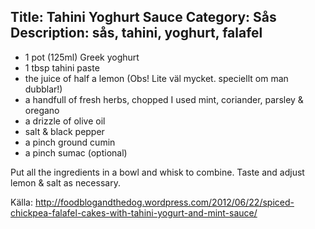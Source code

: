 Title: Tahini Yoghurt Sauce
Category: Sås
Description: sås, tahini, yoghurt, falafel
---

* 1 pot (125ml) Greek yoghurt
* 1 tbsp tahini paste
* the juice of half a lemon (Obs! Lite väl mycket. speciellt om man dubblar!)
* a handfull of fresh herbs, chopped I used mint, coriander, parsley & oregano
* a drizzle of olive oil
* salt & black pepper
* a pinch ground cumin
* a pinch sumac (optional)

Put all the ingredients in a bowl and whisk to combine. Taste and adjust lemon & salt as necessary.

Källa: <http://foodblogandthedog.wordpress.com/2012/06/22/spiced-chickpea-falafel-cakes-with-tahini-yogurt-and-mint-sauce/>
